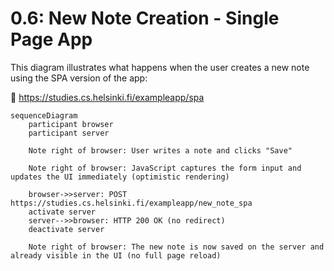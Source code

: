 # 0.6: New Note Creation - Single Page App

This diagram illustrates what happens when the user creates a new note using the SPA version of the app:

🔗 https://studies.cs.helsinki.fi/exampleapp/spa

```mermaid
sequenceDiagram
    participant browser
    participant server

    Note right of browser: User writes a note and clicks "Save"

    Note right of browser: JavaScript captures the form input and updates the UI immediately (optimistic rendering)

    browser->>server: POST https://studies.cs.helsinki.fi/exampleapp/new_note_spa
    activate server
    server-->>browser: HTTP 200 OK (no redirect)
    deactivate server

    Note right of browser: The new note is now saved on the server and already visible in the UI (no full page reload)

